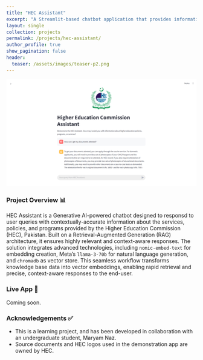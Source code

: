 ```yaml
---
title: "HEC Assistant"
excerpt: "A Streamlit-based chatbot application that provides information about Pakistan's Higher Education Commission (HEC) services and policies."
layout: single
collection: projects
permalink: /projects/hec-assistant/
author_profile: true
show_pagination: false
header:
  teaser: /assets/images/teaser-p2.png
---
```


![HEC Assistant](/assets/images/teaser-p2.png)

### Project Overview 📊
HEC Assistant is a Generative AI-powered chatbot designed to responsd to user queries with contextually-accurate information about the services, policies, and programs provided by the Higher Education Commission (HEC), Pakistan. Built on a Retrieval-Augmented Generation (RAG) architecture, it ensures highly relevant and context-aware responses. The solution integrates advanced technologies, including `nomic-embed-text` for embedding creation, Meta’s `llama-3-70b` for natural language generation, and `chromadb` as vector store. This seamless workflow transforms knowledge base data into vector embeddings, enabling rapid retrieval and precise, context-aware responses to the end-user.

### Live App 🔗
Coming soon.

### Acknowledgements ✅
- This is a learning project, and has been developed in collaboration with an undergraduate student, Maryam Naz.
- Source documents and HEC logos used in the demonstration app are owned by HEC.